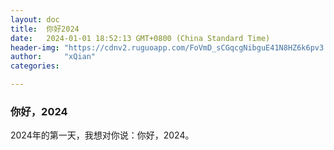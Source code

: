 ```yaml
---
layout: doc
title:  你好2024
date:   2024-01-01 18:52:13 GMT+0800 (China Standard Time)
header-img: "https://cdnv2.ruguoapp.com/FoVmD_sCGqcgNibguE41N8HZ6k6pv3.jpg"
author:     "xQian"
categories: 

---
```


### 你好，2024
    
2024年的第一天，我想对你说：你好，2024。